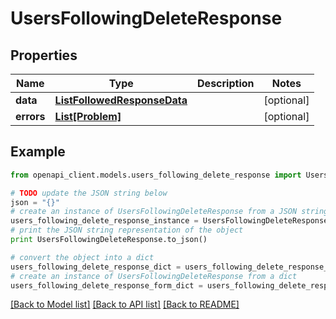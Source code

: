 # UsersFollowingDeleteResponse


## Properties
Name | Type | Description | Notes
------------ | ------------- | ------------- | -------------
**data** | [**ListFollowedResponseData**](ListFollowedResponseData.md) |  | [optional] 
**errors** | [**List[Problem]**](Problem.md) |  | [optional] 

## Example

```python
from openapi_client.models.users_following_delete_response import UsersFollowingDeleteResponse

# TODO update the JSON string below
json = "{}"
# create an instance of UsersFollowingDeleteResponse from a JSON string
users_following_delete_response_instance = UsersFollowingDeleteResponse.from_json(json)
# print the JSON string representation of the object
print UsersFollowingDeleteResponse.to_json()

# convert the object into a dict
users_following_delete_response_dict = users_following_delete_response_instance.to_dict()
# create an instance of UsersFollowingDeleteResponse from a dict
users_following_delete_response_form_dict = users_following_delete_response.from_dict(users_following_delete_response_dict)
```
[[Back to Model list]](../README.md#documentation-for-models) [[Back to API list]](../README.md#documentation-for-api-endpoints) [[Back to README]](../README.md)


